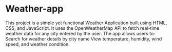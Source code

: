 # Weather-app
This project is a simple yet functional Weather Application built using HTML, CSS, and JavaScript. It uses the OpenWeatherMap API to fetch real-time weather data for any city entered by the user.  The app allows users to:  Search for weather details by city name  View temperature, humidity, wind speed, and weather condition.
